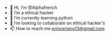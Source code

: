 - 👋 Hi, I’m @Alphafrench
- 👀 I’m a ethical hacker 
- 🌱 I’m currently learning python 
- 💞️ I’m looking to collaborate on ethical hacker's 
- 📫 How to reach me princeriano13@gmail.com

<!---
Alphafrench/Alphafrench is a ✨ special ✨ repository because its `README.md` (this file) appears on your GitHub profile.
You can click the Preview link to take a look at your changes.
--->
